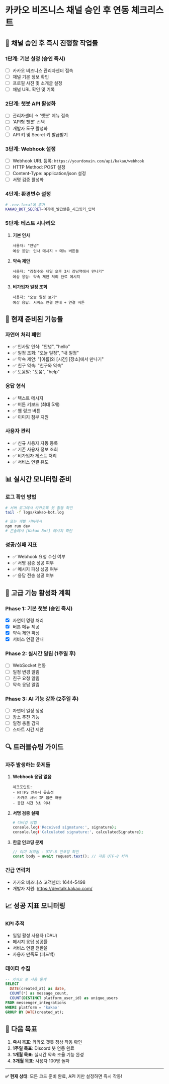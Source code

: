 # 카카오 비즈니스 채널 승인 후 연동 체크리스트

## 📱 채널 승인 후 즉시 진행할 작업들

### 1단계: 기본 설정 (승인 즉시)
- [ ] 카카오 비즈니스 관리자센터 접속
- [ ] 채널 기본 정보 확인
- [ ] 프로필 사진 및 소개글 설정
- [ ] 채널 URL 확인 및 기록

### 2단계: 챗봇 API 활성화
- [ ] 관리자센터 → '챗봇' 메뉴 접속
- [ ] 'API형 챗봇' 선택
- [ ] 개발자 도구 활성화
- [ ] API 키 및 Secret 키 발급받기

### 3단계: Webhook 설정
- [ ] Webhook URL 등록: `https://yourdomain.com/api/kakao/webhook`
- [ ] HTTP Method: POST 설정
- [ ] Content-Type: application/json 설정
- [ ] 서명 검증 활성화

### 4단계: 환경변수 설정
```bash
# .env.local에 추가
KAKAO_BOT_SECRET=여기에_발급받은_시크릿키_입력
```

### 5단계: 테스트 시나리오
1. **기본 인사**
   ```
   사용자: "안녕"
   예상 응답: 인사 메시지 + 메뉴 버튼들
   ```

2. **약속 제안**
   ```
   사용자: "김철수와 내일 오후 3시 강남역에서 만나기"
   예상 응답: 약속 제안 처리 완료 메시지
   ```

3. **비가입자 일정 조회**
   ```
   사용자: "오늘 일정 보기"
   예상 응답: 서비스 연결 안내 + 연결 버튼
   ```

## 🔧 현재 준비된 기능들

### 자연어 처리 패턴
- ✅ 인사말 인식: "안녕", "hello"
- ✅ 일정 조회: "오늘 일정", "내 일정"
- ✅ 약속 제안: "[이름]와 [시간] [장소]에서 만나기"
- ✅ 친구 약속: "친구와 약속"
- ✅ 도움말: "도움", "help"

### 응답 형식
- ✅ 텍스트 메시지
- ✅ 버튼 키보드 (최대 5개)
- ✅ 웹 링크 버튼
- ✅ 이미지 첨부 지원

### 사용자 관리
- ✅ 신규 사용자 자동 등록
- ✅ 기존 사용자 정보 조회
- ✅ 비가입자 게스트 처리
- ✅ 서비스 연결 유도

## 📊 실시간 모니터링 준비

### 로그 확인 방법
```bash
# 서버 로그에서 카카오톡 봇 활동 확인
tail -f logs/kakao-bot.log

# 또는 개발 서버에서
npm run dev
# 콘솔에서 [Kakao Bot] 메시지 확인
```

### 성공/실패 지표
- ✅ Webhook 요청 수신 여부
- ✅ 서명 검증 성공 여부
- ✅ 메시지 파싱 성공 여부
- ✅ 응답 전송 성공 여부

## 🚀 고급 기능 활성화 계획

### Phase 1: 기본 챗봇 (승인 즉시)
- [x] 자연어 명령 처리
- [x] 버튼 메뉴 제공
- [x] 약속 제안 파싱
- [x] 서비스 연결 안내

### Phase 2: 실시간 알림 (1주일 후)
- [ ] WebSocket 연동
- [ ] 일정 변경 알림
- [ ] 친구 요청 알림
- [ ] 약속 응답 알림

### Phase 3: AI 기능 강화 (2주일 후)
- [ ] 자연어 일정 생성
- [ ] 장소 추천 기능
- [ ] 일정 충돌 감지
- [ ] 스마트 시간 제안

## 🔍 트러블슈팅 가이드

### 자주 발생하는 문제들

1. **Webhook 응답 없음**
   ```
   체크포인트:
   - HTTPS 인증서 유효성
   - 카카오 서버 IP 접근 허용
   - 응답 시간 3초 이내
   ```

2. **서명 검증 실패**
   ```bash
   # 디버깅 방법
   console.log('Received signature:', signature);
   console.log('Calculated signature:', calculatedSignature);
   ```

3. **한글 인코딩 문제**
   ```javascript
   // 이미 처리됨 - UTF-8 인코딩 확인
   const body = await request.text(); // 자동 UTF-8 처리
   ```

### 긴급 연락처
- 카카오 비즈니스 고객센터: 1644-5498
- 개발자 지원: https://devtalk.kakao.com/

## 📈 성공 지표 모니터링

### KPI 추적
- 일일 활성 사용자 (DAU)
- 메시지 응답 성공률
- 서비스 연결 전환율
- 사용자 만족도 (피드백)

### 데이터 수집
```sql
-- 카카오 봇 사용 통계
SELECT
  DATE(created_at) as date,
  COUNT(*) as message_count,
  COUNT(DISTINCT platform_user_id) as unique_users
FROM messenger_integrations
WHERE platform = 'kakao'
GROUP BY DATE(created_at);
```

## 🎯 다음 목표

1. **즉시 목표**: 카카오 챗봇 정상 작동 확인
2. **1주일 목표**: Discord 봇 연동 완료
3. **1개월 목표**: 실시간 약속 조율 기능 완성
4. **3개월 목표**: 사용자 100명 돌파

---

**✅ 현재 상태**: 모든 코드 준비 완료, API 키만 설정하면 즉시 작동!
